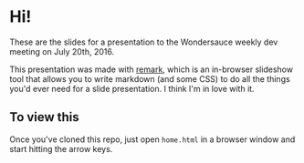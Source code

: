 # Hi!

These are the slides for a presentation to the Wondersauce weekly dev meeting on
July 20th, 2016.

This presentation was made with [remark](https://github.com/gnab/remark), which
is an in-browser slideshow tool that allows you to write markdown (and some CSS)
to do all the things you'd ever need for a slide presentation. I think I'm in
love with it.

## To view this

Once you've cloned this repo, just open `home.html` in a browser window and
start hitting the arrow keys.
